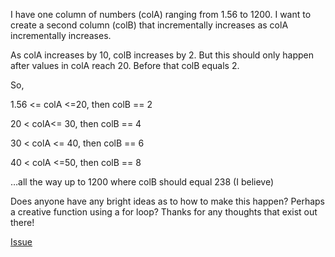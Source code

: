 I have one column of numbers (colA) ranging from 1.56 to 1200. I want to create a second column (colB) that incrementally increases as colA incrementally increases. 

As colA increases by 10, colB increases by 2. But this should only happen after values in colA reach 20. Before that colB equals 2. 

So,

1.56 <= colA <=20, then colB == 2

20 < colA<= 30, then colB == 4

30 < colA <= 40, then colB == 6

40 < colA <=50, then colB == 8

…all the way up to 1200 where colB should equal 238 (I believe)
 
Does anyone have any bright ideas as to how to make this happen? Perhaps a creative function using a for loop? Thanks for any thoughts that exist out there!

[Issue](https://github.com/noamross/zero-dependency-problems/issues/11)